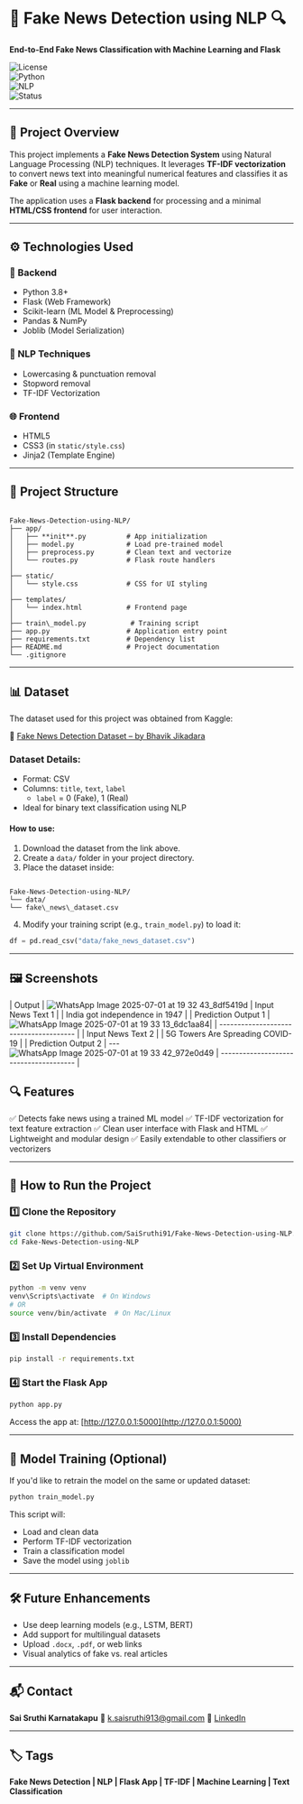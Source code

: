 # 📰 Fake News Detection using NLP 🔍

**End-to-End Fake News Classification with Machine Learning and Flask**

![License](https://img.shields.io/badge/license-MIT-green.svg)  
![Python](https://img.shields.io/badge/python-3.8%2B-blue.svg)  
![NLP](https://img.shields.io/badge/NLP-Scikit--learn%20%7C%20TFIDF-orange.svg)  
![Status](https://img.shields.io/badge/status-Completed-brightgreen.svg)

---

## 🧠 Project Overview

This project implements a **Fake News Detection System** using Natural Language Processing (NLP) techniques. It leverages **TF-IDF vectorization** to convert news text into meaningful numerical features and classifies it as **Fake** or **Real** using a machine learning model.

The application uses a **Flask backend** for processing and a minimal **HTML/CSS frontend** for user interaction.

---

## ⚙️ Technologies Used

### 🧪 Backend

- Python 3.8+
- Flask (Web Framework)
- Scikit-learn (ML Model & Preprocessing)
- Pandas & NumPy
- Joblib (Model Serialization)

### 📝 NLP Techniques

- Lowercasing & punctuation removal
- Stopword removal
- TF-IDF Vectorization

### 🌐 Frontend

- HTML5
- CSS3 (in `static/style.css`)
- Jinja2 (Template Engine)

---

## 📁 Project Structure

```

Fake-News-Detection-using-NLP/
├── app/
│   ├── **init**.py          # App initialization
│   ├── model.py             # Load pre-trained model
│   ├── preprocess.py        # Clean text and vectorize
│   └── routes.py            # Flask route handlers
│
├── static/
│   └── style.css            # CSS for UI styling
│
├── templates/
│   └── index.html           # Frontend page
│
├── train\_model.py           # Training script
├── app.py                   # Application entry point
├── requirements.txt         # Dependency list
├── README.md                # Project documentation
└── .gitignore

```

---

## 📊 Dataset

The dataset used for this project was obtained from Kaggle:

🔗 [Fake News Detection Dataset – by Bhavik Jikadara](https://www.kaggle.com/datasets/bhavikjikadara/fake-news-detection)

### Dataset Details:
- Format: CSV
- Columns: `title`, `text`, `label`
  - `label` = 0 (Fake), 1 (Real)
- Ideal for binary text classification using NLP

#### How to use:

1. Download the dataset from the link above.
2. Create a `data/` folder in your project directory.
3. Place the dataset inside:
```

Fake-News-Detection-using-NLP/
└── data/
└── fake\_news\_dataset.csv

````
4. Modify your training script (e.g., `train_model.py`) to load it:
```python
df = pd.read_csv("data/fake_news_dataset.csv")
````

---

## 🖼️ Screenshots
| Output                                 |
![WhatsApp Image 2025-07-01 at 19 32 43_8df5419d](https://github.com/user-attachments/assets/049ddbf6-dea9-45a5-bbf2-8aa727bb82b7)
| Input News Text 1                      | 
| India got independence in 1947         | 
| Prediction Output 1                    |
![WhatsApp Image 2025-07-01 at 19 33 13_6dc1aa84](https://github.com/user-attachments/assets/6953128e-49af-42b1-a035-b5efd827c76f)|
| -------------------------------------- |
| Input News Text 2                      | 
| 5G Towers Are Spreading COVID-19       | 
| Prediction Output 2                    |
---![WhatsApp Image 2025-07-01 at 19 33 42_972e0d49](https://github.com/user-attachments/assets/76c48934-1ac6-4ad2-ad88-0f586decbc0f)
| -------------------------------------- |

## 🔍 Features

✅ Detects fake news using a trained ML model
✅ TF-IDF vectorization for text feature extraction
✅ Clean user interface with Flask and HTML
✅ Lightweight and modular design
✅ Easily extendable to other classifiers or vectorizers

---

## 🚀 How to Run the Project

### 1️⃣ Clone the Repository

```bash
git clone https://github.com/SaiSruthi91/Fake-News-Detection-using-NLP.git
cd Fake-News-Detection-using-NLP
```

### 2️⃣ Set Up Virtual Environment

```bash
python -m venv venv
venv\Scripts\activate  # On Windows
# OR
source venv/bin/activate  # On Mac/Linux
```

### 3️⃣ Install Dependencies

```bash
pip install -r requirements.txt
```

### 4️⃣ Start the Flask App

```bash
python app.py
```

Access the app at: [http://127.0.0.1:5000](http://127.0.0.1:5000)

---

## 🧠 Model Training (Optional)

If you'd like to retrain the model on the same or updated dataset:

```bash
python train_model.py
```

This script will:

* Load and clean data
* Perform TF-IDF vectorization
* Train a classification model
* Save the model using `joblib`

---

## 🛠️ Future Enhancements

* Use deep learning models (e.g., LSTM, BERT)
* Add support for multilingual datasets
* Upload `.docx`, `.pdf`, or web links
* Visual analytics of fake vs. real articles

---

## 📬 Contact

**Sai Sruthi Karnatakapu**
📧 [k.saisruthi913@gmail.com](mailto:k.saisruthi913@gmail.com)
🔗 [LinkedIn](https://www.linkedin.com/in/saisruthi-karnatakapu)

---

## 🏷️ Tags

**Fake News Detection | NLP | Flask App | TF-IDF | Machine Learning | Text Classification**

```
